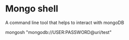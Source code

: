 # Mongo shell

A command line tool that helps to interact with mongoDB

mongosh "mongodb://USER:PASSWORD@uri/test"
